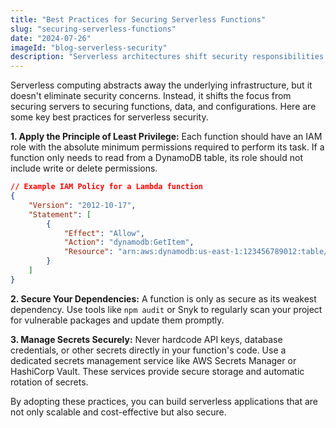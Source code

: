 ```yaml
---
title: "Best Practices for Securing Serverless Functions"
slug: "securing-serverless-functions"
date: "2024-07-26"
imageId: "blog-serverless-security"
description: "Serverless architectures shift security responsibilities. Discover the best practices for securing your functions on platforms like AWS Lambda or Google Cloud Functions."
---
```


Serverless computing abstracts away the underlying infrastructure, but it doesn't eliminate security concerns. Instead, it shifts the focus from securing servers to securing functions, data, and configurations. Here are some key best practices for serverless security.

**1. Apply the Principle of Least Privilege:**
Each function should have an IAM role with the absolute minimum permissions required to perform its task. If a function only needs to read from a DynamoDB table, its role should not include write or delete permissions.

```json
// Example IAM Policy for a Lambda function
{
    "Version": "2012-10-17",
    "Statement": [
        {
            "Effect": "Allow",
            "Action": "dynamodb:GetItem",
            "Resource": "arn:aws:dynamodb:us-east-1:123456789012:table/MyTable"
        }
    ]
}
```

**2. Secure Your Dependencies:**
A function is only as secure as its weakest dependency. Use tools like `npm audit` or Snyk to regularly scan your project for vulnerable packages and update them promptly.

**3. Manage Secrets Securely:**
Never hardcode API keys, database credentials, or other secrets directly in your function's code. Use a dedicated secrets management service like AWS Secrets Manager or HashiCorp Vault. These services provide secure storage and automatic rotation of secrets.

By adopting these practices, you can build serverless applications that are not only scalable and cost-effective but also secure.
